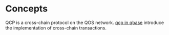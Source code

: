 # Concepts

QCP is a cross-chain protocol on the QOS network.
[qcp in qbase](https://github.com/QOSGroup/qbase/blob/master/docs/spec/qcp.md) introduce the implementation of cross-chain transactions.